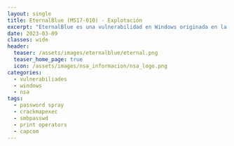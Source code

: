 ```yaml
---
layout: single
title: EternalBlue (MS17-010) - Explotación
excerpt: "EternalBlue es una vulnerabilidad en Windows originada en la NSA, esta falla fué encontrada por un grupo de cibercriminales. Aquí aprenderás a configurar tu propia máquina Windows 7 vulnerable para posteriormente explotarla."
date: 2023-03-09
classes: wide
header:
  teaser: /assets/images/eternalblue/eternal.png
  teaser_home_page: true
  icon: /assets/images/nsa_informacion/nsa_logo.png
categories:
  - vulnerabiliades
  - windows
  - nsa
tags:
  - password spray
  - crackmapexec
  - smbpasswd
  - print operators
  - capcom
---
```

